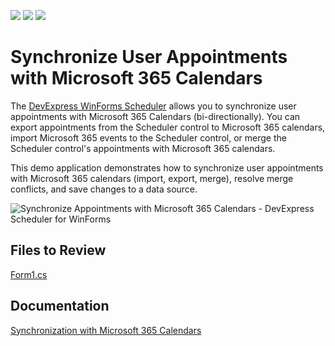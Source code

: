 <!-- default badges list -->
![](https://img.shields.io/endpoint?url=https://codecentral.devexpress.com/api/v1/VersionRange/612183643/23.1.2%2B)
[![](https://img.shields.io/badge/Open_in_DevExpress_Support_Center-FF7200?style=flat-square&logo=DevExpress&logoColor=white)](https://supportcenter.devexpress.com/ticket/details/T1152838)
[![](https://img.shields.io/badge/📖_How_to_use_DevExpress_Examples-e9f6fc?style=flat-square)](https://docs.devexpress.com/GeneralInformation/403183)
<!-- default badges end -->
# Synchronize User Appointments with Microsoft 365 Calendars

The [DevExpress WinForms Scheduler](https://www.devexpress.com/products/net/controls/winforms/scheduler/) allows you to synchronize user appointments with Microsoft 365 Calendars (bi-directionally). You can export appointments from the Scheduler control to Microsoft 365 calendars, import Microsoft 365 events to the Scheduler control, or merge the Scheduler control's appointments with Microsoft 365 calendars.

This demo application demonstrates how to synchronize user appointments with Microsoft 365 calendars (import, export, merge), resolve merge conflicts, and save changes to a data source.

![Synchronize Appointments with Microsoft 365 Calendars - DevExpress Scheduler for WinForms](https://user-images.githubusercontent.com/95131266/226899548-2c4540dc-84b9-4e1f-ad70-ec93d51f0e2e.png)

## Files to Review

[Form1.cs](./CS/DXOutlook365Sync/Form1.cs)

## Documentation

[Synchronization with Microsoft 365 Calendars](https://docs.devexpress.com/WindowsForms/404317/controls-and-libraries/scheduler/import-and-export/synchronization-with-outlook-365-calendars?v=23.1)

